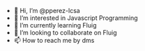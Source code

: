 - 👋 Hi, I’m @pperez-lcsa
- 👀 I’m interested in Javascript Programming 
- 🌱 I’m currently learning Fluig
- 💞️ I’m looking to collaborate on Fluig
- 📫 How to reach me by dms

<!---
pperez-lcsa/pperez-lcsa is a ✨ special ✨ repository because its `README.md` (this file) appears on your GitHub profile.
You can click the Preview link to take a look at your changes.
--->
